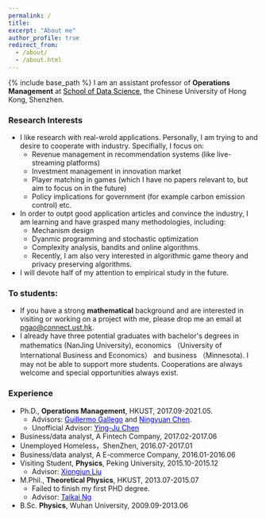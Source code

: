 ```yaml
---
permalink: /
title: 
excerpt: "About me"
author_profile: true
redirect_from: 
  - /about/
  - /about.html
---
```


{% include base_path %}
I am an assistant professor of **Operations Management** at  <a href="https://sds.cuhk.edu.cn/" target="_blank"><span style="color:black">School of Data Science</span></a>, the Chinese University of Hong Kong, Shenzhen.

### Research Interests
* I like research with real-wrold applications. Personally, I am trying to and desire to cooperate with industry. Specifially, I focus on:
  * Revenue management in recommendation systems (like live-streaming platforms)
  * Investment management in innovation market
  * Player matching in games (which I have no papers relevant to, but aim to focus on in the future)
  * Policy implications for government (for example carbon emission control) etc. 
* In order to outpt good application articles and convince the industry, I am learning and have grasped many methodologies, including:
  *  Mechanism design
  *  Dyanmic programming and stochastic optimization
  *  Complexity analysis, bandits and online algorithms. 
  *  Recently, I am also very interested in algorithmic game theory and privacy preserving algorithms. 
* I will devote half of my attention to empirical study in the future.
 
### To students: 
* If you have a strong **mathematical** background and are interested in visiting or working on a project with me, please drop me an email at pgao@connect.ust.hk.
* I already have three potential graduates with bachelor's degrees in mathematics (NanJing University), economics （University of International Business and Economics） and business （Minnesota). I may not be able to support more students. Cooperations are always welcome and special opportunities always exist.

### Experience

* Ph.D., **Operations Management**, HKUST, 2017.09-2021.05. 
  - Advisors: <a href="https://ieda.ust.hk/dfaculty/ggallego/" target="_blank"><span style="color:blue">Guillermo Gallego</span></a> and <a href="http://individual.utoronto.ca/ningyuanchen/" target="_blank"><span style="color:blue">Ningyuan Chen</span></a>.
  - Unofficial Advisor: <a href="https://imchen.people.ust.hk/" target="_blank"><span style="color:blue">Ying-Ju Chen</span></a>
* Business/data analyst, A Fintech Company, 2017.02-2017.06
* Unemployed Homeless，ShenZhen, 2016.07-2017.01
* Business/data analyst, A E-commerce Company, 2016.01-2016.06
* Visiting Student, **Physics**, Peking University, 2015.10-2015.12
  - Advisor: <a href="https://icqm.pku.edu.cn/yw/directory/faculty/237465.htm" target="_blank"><span style="color:blue">Xiongjun Liu</span></a>
* M.Phil., **Theoretical Physics**, HKUST, 2013.07-2015.07
  - Failed to finish my first PHD degree.
  - Advisor: <a href="http://physics.ust.hk/eng/people_detail.php?pplcat=1&id=7" target="_blank"><span style="color:blue">Taikai Ng</span></a>
* B.Sc. **Physics**, Wuhan University, 2009.09-2013.06



